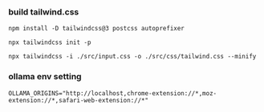 ### build tailwind.css

```
npm install -D tailwindcss@3 postcss autoprefixer

npx tailwindcss init -p

npx tailwindcss -i ./src/input.css -o ./src/css/tailwind.css --minify
```

### ollama env setting

```
OLLAMA_ORIGINS="http://localhost,chrome-extension://*,moz-extension://*,safari-web-extension://*"
```